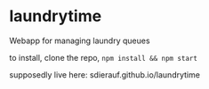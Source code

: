 # laundrytime
Webapp for managing laundry queues

to install, clone the repo, `npm install && npm start`

supposedly live here: sdierauf.github.io/laundrytime
